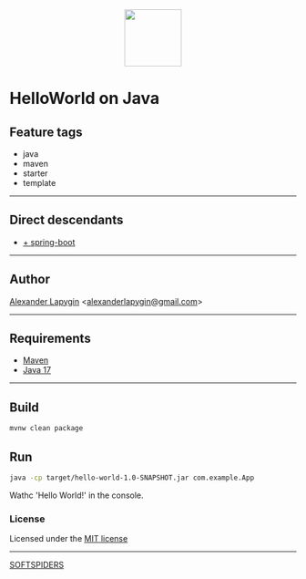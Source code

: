<div align="center">
    <a href="https://github.com/softspiders/softspiders">
      <img src="https://avatars.githubusercontent.com/u/47006425?v=4" width="100" height="100"/>
    </a>
</div> 

# HelloWorld on Java


## Feature tags

- java
- maven
- starter
- template

---

## Direct descendants

- [+ spring-boot](https://github.com/AlexanderLapygin/spring-boot-helloworld/tree/main#readme)

---

## Author

[Alexander Lapygin](https://github.com/AlexanderLapygin) <<alexanderlapygin@gmail.com>>

---

## Requirements

- [Maven](https://maven.apache.org/)
- [Java 17](https://www.oracle.com/java/technologies/javase/jdk17-archive-downloads.html)

---

## Build

```sh
mvnw clean package
```

## Run

```sh
java -cp target/hello-world-1.0-SNAPSHOT.jar com.example.App
```

Wathc 'Hello World!' in the console.

### License

Licensed under the [MIT license](./LICENSE)

---

[SOFTSPIDERS](https://github.com/softspiders/softspiders)
